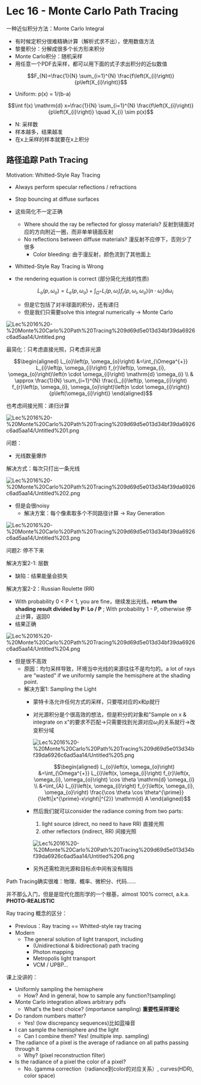 # Lec 16 - Monte Carlo Path Tracing

一种近似积分方法：Monte Carlo Integral

- 有时候定积分很难精确计算（解析式求不出），使用数值方法
- 黎曼积分：分解成很多个长方形来积分
- Monte Carlo积分：随机采样
- 用任意一个PDF去采样，都可以用下面的式子求出积分的近似数值

$$F_{N}=\frac{1}{N} \sum_{i=1}^{N} \frac{f\left(X_{i}\right)}{p\left(X_{i}\right)}$$

- Uniform: p(x) = 1/(b-a)

$$\int f(x) \mathrm{d} x=\frac{1}{N} \sum_{i=1}^{N} \frac{f\left(X_{i}\right)}{p\left(X_{i}\right)} \quad X_{i} \sim p(x)$$

- N: 采样数
- 样本越多，结果越准
- 在x上采样的样本就要在x上积分

## 路径追踪 Path Tracing

Motivation: Whitted-Style Ray Tracing

- Always perform specular reﬂections / refractions
- Stop bouncing at diffuse surfaces
- 这些简化不一定正确
    - Where should the ray be reflected for glossy materials? 反射到镜面对应的方向附近一圈，而非单单镜面反射
    - No reflections between diffuse materials? 漫反射不应停下，否则少了很多
        - Color bleeding: 由于漫反射，颜色流到了其他面上
- Whitted-Style Ray Tracing is Wrong
- the rendering equation is correct (部分简化光线的性质)
    
    $$L_{o}\left(p, \omega_{o}\right)=L_{e}\left(p, \omega_{o}\right)+\int_{\Omega^{+}} L_{i}\left(p, \omega_{i}\right) f_{r}\left(p, \omega_{i}, \omega_{o}\right)\left(n \cdot \omega_{i}\right) \mathrm{d} \omega_{i}$$
    
    - 但是它包括了对半球面的积分，还有递归
    - 但是我们只需要solve this integral numerically → Monte Carlo

![Lec%2016%20-%20Monte%20Carlo%20Path%20Tracing%209d69d5e013d34bf39da6926c6ad5aa14/Untitled.png](Lec%2016%20-%20Monte%20Carlo%20Path%20Tracing%209d69d5e013d34bf39da6926c6ad5aa14/Untitled.png)

最简化：只考虑直接光照，只考虑非光源

$$\begin{aligned} L_{o}\left(p, \omega_{o}\right) &=\int_{\Omega^{+}} L_{i}\left(p, \omega_{i}\right) f_{r}\left(p, \omega_{i}, \omega_{o}\right)\left(n \cdot \omega_{i}\right) \mathrm{d} \omega_{i} \\ & \approx \frac{1}{N} \sum_{i=1}^{N} \frac{L_{i}\left(p, \omega_{i}\right) f_{r}\left(p, \omega_{i}, \omega_{o}\right)\left(n \cdot \omega_{i}\right)}{p\left(\omega_{i}\right)} \end{aligned}$$

也考虑间接光照：递归计算

![Lec%2016%20-%20Monte%20Carlo%20Path%20Tracing%209d69d5e013d34bf39da6926c6ad5aa14/Untitled%201.png](Lec%2016%20-%20Monte%20Carlo%20Path%20Tracing%209d69d5e013d34bf39da6926c6ad5aa14/Untitled%201.png)

问题：

- 光线数量爆炸

解决方式：每次只打出一条光线

![Lec%2016%20-%20Monte%20Carlo%20Path%20Tracing%209d69d5e013d34bf39da6926c6ad5aa14/Untitled%202.png](Lec%2016%20-%20Monte%20Carlo%20Path%20Tracing%209d69d5e013d34bf39da6926c6ad5aa14/Untitled%202.png)

- 但是会很noisy
    - 解决方案：每个像素取多个不同路径计算 → Ray Generation

![Lec%2016%20-%20Monte%20Carlo%20Path%20Tracing%209d69d5e013d34bf39da6926c6ad5aa14/Untitled%203.png](Lec%2016%20-%20Monte%20Carlo%20Path%20Tracing%209d69d5e013d34bf39da6926c6ad5aa14/Untitled%203.png)

问题2: 停不下来

解决方案2-1: 层数

- 缺陷：结果能量会损失

解决方案2-2：Russian Roulette (RR)

- With probability 0 < P < 1, you are fine，继续发出光线，**return the shading result divided by P: Lo / P** ; With probability 1 - P, otherwise 停止计算，返回0
- 结果正确

![Lec%2016%20-%20Monte%20Carlo%20Path%20Tracing%209d69d5e013d34bf39da6926c6ad5aa14/Untitled%204.png](Lec%2016%20-%20Monte%20Carlo%20Path%20Tracing%209d69d5e013d34bf39da6926c6ad5aa14/Untitled%204.png)

- 但是很不高效
    - 原因：均匀采样导致，环境当中光线的来源往往不是均匀的。a lot of rays are “wasted” if we uniformly sample the hemisphere at the shading point.
    - 解决方案1: Sampling the Light
        - 蒙特卡洛允许任何方式的采样，只要喂对应的x和p就行
        - 对光源积分是个很高效的想法，但是积分的对象和"Sample on x & integrate on x"的要求不匹配→只需要找到光源对应$\omega_i$的关系就行→改变积分域
            
            ![Lec%2016%20-%20Monte%20Carlo%20Path%20Tracing%209d69d5e013d34bf39da6926c6ad5aa14/Untitled%205.png](Lec%2016%20-%20Monte%20Carlo%20Path%20Tracing%209d69d5e013d34bf39da6926c6ad5aa14/Untitled%205.png)
            
            $$\begin{aligned} L_{o}\left(x, \omega_{o}\right) &=\int_{\Omega^{+}} L_{i}\left(x, \omega_{i}\right) f_{r}\left(x, \omega_{i}, \omega_{o}\right) \cos \theta \mathrm{d} \omega_{i} \\ &=\int_{A} L_{i}\left(x, \omega_{i}\right) f_{r}\left(x, \omega_{i}, \omega_{o}\right) \frac{\cos \theta \cos \theta^{\prime}}{\left\|x^{\prime}-x\right\|^{2}} \mathrm{d} A \end{aligned}$$
            
        - 然后我们就可以consider the radiance coming from two parts:
            1. light source (direct, no need to have RR) 直接光照
            2. other reflectors (indirect, RR) 间接光照
            
            ![Lec%2016%20-%20Monte%20Carlo%20Path%20Tracing%209d69d5e013d34bf39da6926c6ad5aa14/Untitled%206.png](Lec%2016%20-%20Monte%20Carlo%20Path%20Tracing%209d69d5e013d34bf39da6926c6ad5aa14/Untitled%206.png)
            
        - 另外还需检测光源和目标点中间有没有阻挡

Path Tracing确实很难：物理、概率、微积分、代码……

并不那么入门，但是是现代化图形学的一个根基，almost 100% correct, a.k.a. **PHOTO-REALISTIC**

Ray tracing 概念的区分：

- Previous：Ray tracing == Whitted-style ray tracing
- Modern
    - The general solution of light transport, including
        - (Unidirectional & bidirectional) path tracing
        - Photon mapping
        - Metropolis light transport
        - VCM / UPBP…

课上没讲的：

- Uniformly sampling the hemisphere
    - How? And in general, how to sample any function?(sampling)
- Monte Carlo integration allows arbitrary pdfs
    - What's the best choice? (importance sampling) **重要性采样理论**
- Do random numbers matter?
    - Yes! (low discrepancy sequences)比如蓝噪音
- I can sample the hemisphere and the light
    - Can I combine them? Yes! (multiple imp. sampling)
- The radiance of a pixel is the average of radiance on all paths passing through it
    - Why? (pixel reconstruction filter)
- Is the radiance of a pixel the color of a pixel?
    - No. (gamma correction（radiance到color的对应关系）, curves(HDR), color space)